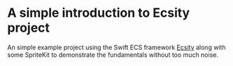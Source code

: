 # A simple introduction to Ecsity project

An simple example project using the Swift ECS framework [Ecsity](https://github.com/johnrnyquist/Ecsity) 
along with some SpriteKit to demonstrate the fundamentals without too much noise.


